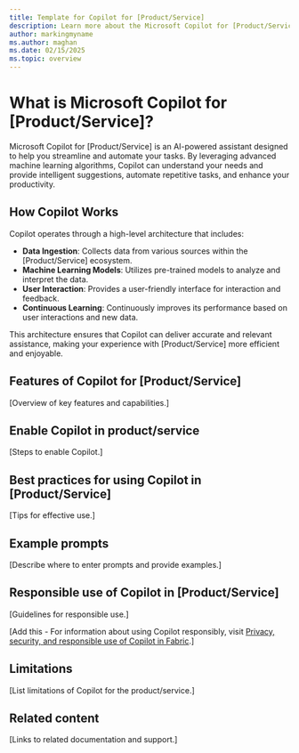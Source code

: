 ```yaml
---
title: Template for Copilot for [Product/Service]
description: Learn more about the Microsoft Copilot for [Product/Service], an AI assistant designed to streamline your [Product/Service] tasks.
author: markingmyname
ms.author: maghan
ms.date: 02/15/2025
ms.topic: overview
---
```


# What is Microsoft Copilot for [Product/Service]?

Microsoft Copilot for [Product/Service] is an AI-powered assistant designed to help you streamline and automate your tasks. By leveraging advanced machine learning algorithms, Copilot can understand your needs and provide intelligent suggestions, automate repetitive tasks, and enhance your productivity.

## How Copilot Works

Copilot operates through a high-level architecture that includes:

- **Data Ingestion**: Collects data from various sources within the [Product/Service] ecosystem.
- **Machine Learning Models**: Utilizes pre-trained models to analyze and interpret the data.
- **User Interaction**: Provides a user-friendly interface for interaction and feedback.
- **Continuous Learning**: Continuously improves its performance based on user interactions and new data.

This architecture ensures that Copilot can deliver accurate and relevant assistance, making your experience with [Product/Service] more efficient and enjoyable.

## Features of Copilot for [Product/Service]

[Overview of key features and capabilities.]

## Enable Copilot in product/service

[Steps to enable Copilot.]

## Best practices for using Copilot in [Product/Service]

[Tips for effective use.]

## Example prompts

[Describe where to enter prompts and provide examples.]

## Responsible use of Copilot in [Product/Service]

[Guidelines for responsible use.]

[Add this - For information about using Copilot responsibly, visit [Privacy, security, and responsible use of Copilot in Fabric](../../fundamentals/copilot-privacy-security.md).]

## Limitations

[List limitations of Copilot for the product/service.]

## Related content

[Links to related documentation and support.]